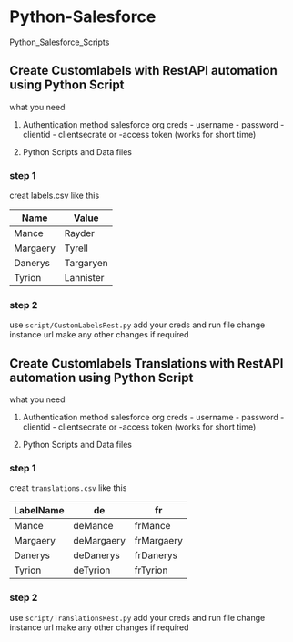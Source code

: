 # Python-Salesforce
Python_Salesforce_Scripts

## Create Customlabels with RestAPI automation using Python Script

what you need
1. Authentication method
    salesforce org creds
        - username
        - password
        - clientid
        - clientsecrate
    or 
        -access token 
        (works for short time)

2. Python Scripts and Data files

### step 1
creat labels.csv like this


Name        |  Value
------------|-------------
Mance       |  Rayder     
Margaery    |  Tyrell     
Danerys     |  Targaryen  
Tyrion      |  Lannister  


### step 2

use `script/CustomLabelsRest.py`
add your creds and run file
change instance url
make any other changes if required

## Create Customlabels Translations with RestAPI automation using Python Script

what you need
1. Authentication method
    salesforce org creds
        - username
        - password
        - clientid
        - clientsecrate
    or 
        -access token 
        (works for short time)

2. Python Scripts and Data files

### step 1
creat `translations.csv` like this


LabelName   |  de         |  fr               
------------|-------------|----------------
Mance       |  deMance    |  frMance 
Margaery    |  deMargaery |  frMargaery        
Danerys     |  deDanerys  |  frDanerys           
Tyrion      |  deTyrion   |  frTyrion  


### step 2

use `script/TranslationsRest.py`
add your creds and run file
change instance url
make any other changes if required